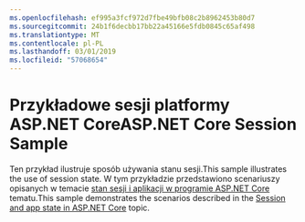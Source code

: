 ```yaml
---
ms.openlocfilehash: ef995a3fcf972d7fbe49bfb08c2b8962453b80d7
ms.sourcegitcommit: 24b1f6decbb17bb22a45166e5fdb0845c65af498
ms.translationtype: MT
ms.contentlocale: pl-PL
ms.lasthandoff: 03/01/2019
ms.locfileid: "57068654"
---
```

# <a name="aspnet-core-session-sample"></a><span data-ttu-id="a4cc1-101">Przykładowe sesji platformy ASP.NET Core</span><span class="sxs-lookup"><span data-stu-id="a4cc1-101">ASP.NET Core Session Sample</span></span>

<span data-ttu-id="a4cc1-102">Ten przykład ilustruje sposób używania stanu sesji.</span><span class="sxs-lookup"><span data-stu-id="a4cc1-102">This sample illustrates the use of session state.</span></span> <span data-ttu-id="a4cc1-103">W tym przykładzie przedstawiono scenariuszy opisanych w temacie [stan sesji i aplikacji w programie ASP.NET Core](https://docs.microsoft.com/aspnet/core/fundamentals/app-state) tematu.</span><span class="sxs-lookup"><span data-stu-id="a4cc1-103">This sample demonstrates the scenarios described in the [Session and app state in ASP.NET Core](https://docs.microsoft.com/aspnet/core/fundamentals/app-state) topic.</span></span>
